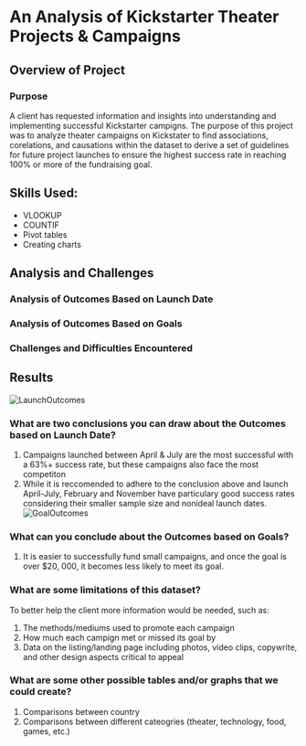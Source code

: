 # An Analysis of Kickstarter Theater Projects & Campaigns

## Overview of Project

### Purpose
A client has requested information and insights into understanding and implementing successful Kickstarter campigns. The purpose of this project was to analyze theater campaigns on Kickstater to find associations, corelations, and causations within the dataset to derive a set of guidelines for future project launches to ensure the highest success rate in reaching 100% or more of the fundraising goal.

## Skills Used:
- VLOOKUP
- COUNTIF
- Pivot tables 
- Creating charts

## Analysis and Challenges

### Analysis of Outcomes Based on Launch Date

### Analysis of Outcomes Based on Goals

### Challenges and Difficulties Encountered

## Results
![LaunchOutcomes](https://user-images.githubusercontent.com/100488626/171944434-a5f2c330-db51-41bd-9a3d-8cc729a4c12d.png)
### What are two conclusions you can draw about the Outcomes based on Launch Date?
1. Campaigns launched between April & July are the most successful with a 63%+ success rate, but these campaigns also face the most competiton
2. While it is reccomended to adhere to the conclusion above and launch April-July, February and November have particulary good success rates considering their smaller sample size and nonideal launch dates.
![GoalOutcomes](https://user-images.githubusercontent.com/100488626/171944130-fc476381-7c59-4cb5-a3c9-2f91c979755f.png)
### What can you conclude about the Outcomes based on Goals?
1. It is easier to successfully fund small campaigns, and once the goal is over $20, 000, it becomes less likely to meet its goal.
### What are some limitations of this dataset?
To better help the client more information would be needed, such as:
1. The methods/mediums used to promote each campaign 
2. How much each campign met or missed its goal by
3. Data on the listing/landing page including photos, video clips, copywrite, and other design aspects critical to appeal
### What are some other possible tables and/or graphs that we could create?
1. Comparisons between country
2. Comparisons between different cateogries (theater, technology, food, games, etc.)
